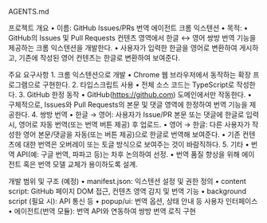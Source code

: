 AGENTS.md

프로젝트 개요
	•	이름: GitHub Issues/PRs 번역 에이전트 크롬 익스텐션
	•	목적:
	•	GitHub의 Issues 및 Pull Requests 컨텐츠 영역에서 한글 ↔ 영어 쌍방 번역 기능을 제공하는 크롬 익스텐션을 개발한다.
	•	사용자가 입력한 한글을 영어로 변환하여 게시하고, 기존에 작성된 영어 컨텐츠는 한글로 변환하여 보여준다.

주요 요구사항
	1.	크롬 익스텐션으로 개발
	•	Chrome 웹 브라우저에서 동작하는 확장 프로그램으로 구현한다.
	2.	타입스크립트 사용
	•	전체 소스 코드는 TypeScript로 작성한다.
	3.	GitHub 한정 동작
	•	GitHub(https://github.com) 도메인에서만 작동한다.
	•	구체적으로, Issues와 Pull Requests의 본문 및 댓글 영역에 한정하여 번역 기능을 제공한다.
	4.	쌍방 번역
	•	한글 → 영어: 사용자가 Issue/PR 본문 또는 댓글에 한글로 입력 시, 영어로 자동 번역(또는 번역 버튼 제공) 후 업로드.
	•	영어 → 한글: 다른 사용자가 작성한 영어 본문/댓글을 자동(또는 버튼 제공)으로 한글로 번역해 보여준다.
	•	기존 컨텐츠에 대한 번역은 오버레이 또는 토글 방식으로 보여주는 것이 바람직하다.
	5.	기타
	•	번역 API(예: 구글 번역, 파파고 등)는 차후 논의하여 선정.
	•	번역 품질 향상을 위해 에이전트 혹은 번역 모델 교체가 용이하도록 설계.

개발 범위 및 구조 (예정)
	•	manifest.json: 익스텐션 설정 및 권한 정의
	•	content script: GitHub 페이지 DOM 접근, 컨텐츠 영역 감지 및 번역 기능
	•	background script (필요 시): API 통신 등
	•	popup/ui: 번역 옵션, 상태 안내 등 사용자 인터페이스
	•	에이전트(번역 모듈): 번역 API와 연동하여 쌍방 번역 로직 구현
